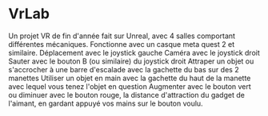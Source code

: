 # VrLab
Un projet VR de fin d'année fait sur Unreal, avec 4 salles comportant différentes mécaniques. Fonctionne avec un casque meta quest 2 et similaire.
Déplacement avec le joystick gauche
Caméra avec le joystick droit
Sauter avec le bouton B (ou similaire) du joystick droit
Attraper un objet ou s'accrocher à une barre d'escalade avec la gachette du bas sur des 2 manettes
Utiliser un objet en main avec la gachette du haut de la manette avec lequel vous tenez l'objet en question
Augmenter avec le bouton vert ou diminuer avec le bouton rouge, la distance d'attraction du gadget de l'aimant, en gardant appuyé vos mains sur le bouton voulu.
